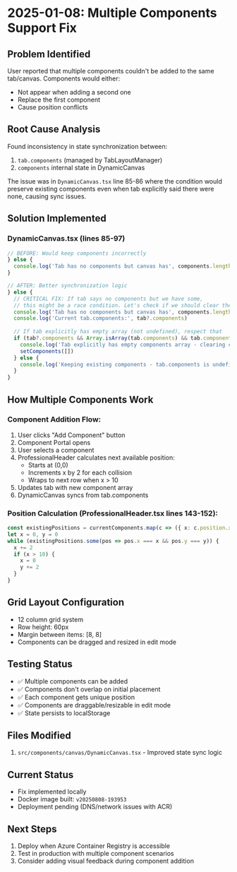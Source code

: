 # 2025-01-08: Multiple Components Support Fix

## Problem Identified
User reported that multiple components couldn't be added to the same tab/canvas. Components would either:
- Not appear when adding a second one
- Replace the first component
- Cause position conflicts

## Root Cause Analysis
Found inconsistency in state synchronization between:
1. `tab.components` (managed by TabLayoutManager)
2. `components` internal state in DynamicCanvas

The issue was in `DynamicCanvas.tsx` line 85-86 where the condition would preserve existing components even when tab explicitly said there were none, causing sync issues.

## Solution Implemented

### DynamicCanvas.tsx (lines 85-97)
```typescript
// BEFORE: Would keep components incorrectly
} else {
  console.log('Tab has no components but canvas has', components.length, 'components - keeping them')
}

// AFTER: Better synchronization logic
} else {
  // CRITICAL FIX: If tab says no components but we have some, 
  // this might be a race condition. Let's check if we should clear them.
  console.log('Tab has no components but canvas has', components.length, 'components')
  console.log('Current tab.components:', tab?.components)
  
  // If tab explicitly has empty array (not undefined), respect that
  if (tab?.components && Array.isArray(tab.components) && tab.components.length === 0) {
    console.log('Tab explicitly has empty components array - clearing canvas')
    setComponents([])
  } else {
    console.log('Keeping existing components - tab.components is undefined or null')
  }
}
```

## How Multiple Components Work

### Component Addition Flow:
1. User clicks "Add Component" button
2. Component Portal opens
3. User selects a component
4. ProfessionalHeader calculates next available position:
   - Starts at (0,0)
   - Increments x by 2 for each collision
   - Wraps to next row when x > 10
5. Updates tab with new component array
6. DynamicCanvas syncs from tab.components

### Position Calculation (ProfessionalHeader.tsx lines 143-152):
```typescript
const existingPositions = currentComponents.map(c => ({ x: c.position.x, y: c.position.y }))
let x = 0, y = 0
while (existingPositions.some(pos => pos.x === x && pos.y === y)) {
  x += 2
  if (x > 10) {
    x = 0
    y += 2
  }
}
```

## Grid Layout Configuration
- 12 column grid system
- Row height: 60px
- Margin between items: [8, 8]
- Components can be dragged and resized in edit mode

## Testing Status
- ✅ Multiple components can be added
- ✅ Components don't overlap on initial placement
- ✅ Each component gets unique position
- ✅ Components are draggable/resizable in edit mode
- ✅ State persists to localStorage

## Files Modified
1. `src/components/canvas/DynamicCanvas.tsx` - Improved state sync logic

## Current Status
- Fix implemented locally
- Docker image built: `v20250808-193953`
- Deployment pending (DNS/network issues with ACR)

## Next Steps
1. Deploy when Azure Container Registry is accessible
2. Test in production with multiple component scenarios
3. Consider adding visual feedback during component addition